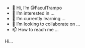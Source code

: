 - 👋 Hi, I’m @FaculTrampo
- 👀 I’m interested in ...
- 🌱 I’m currently learning ...
- 💞️ I’m looking to collaborate on ...
- 📫 How to reach me ...

<!---
FaculTrampo/FaculTrampo is a ✨ special ✨ repository because its `README.md` (this file) appears on your GitHub profile.
You can click the Preview link to take a look at your changes.
--->

Hi...

